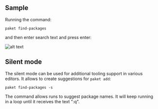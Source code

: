 ## Sample

Running the command:
	
	paket find-packages

and then enter search text and press enter:

![alt text](img/paket-find-packages.png "paket find-packages command")

## Silent mode

The silent mode can be used for additional tooling support in various editors. It allows to create suggestions for `paket add`:
	
	paket find-packages -s

The command allows runs to suggest package names. It will keep running in a loop until it receives the text ":q".
